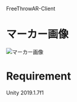 FreeThrowAR-Client

# マーカー画像
![マーカー画像](https://github.com/Voltric01i/FreeThrowAR-Client/blob/master/Assets/Editor/Vuforia/ImageTargetTextures/ARTest/icon_137190_256_scaled.jpg)

# Requirement
Unity 2019.1.7f1
